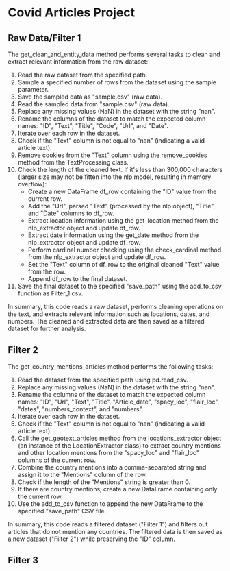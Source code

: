 # Covid Articles Project
## Raw Data/Filter 1

The get_clean_and_entity_data method performs several tasks to clean and extract relevant information from the raw dataset:

1. Read the raw dataset from the specified path.
2. Sample a specified number of rows from the dataset using the sample parameter.
3. Save the sampled data as "sample.csv" (raw data).
4. Read the sampled data from "sample.csv" (raw data).
5.  Replace any missing values (NaN) in the dataset with the string "nan".
6.  Rename the columns of the dataset to match the expected column names: "ID", "Text", "Title", "Code", "Url", and "Date".
7.  Iterate over each row in the dataset.
8.  Check if the "Text" column is not equal to "nan" (indicating a valid article text).
9.  Remove cookies from the "Text" column using the remove_cookies method from the TextProcessing class.
10. Check the length of the cleaned text. If it's less than 300,000 characters (larger size may not be fitten into the nlp model, resulting in memory overflow):
    - Create a new DataFrame df_row containing the "ID" value from the current row.
    - Add the "Url", parsed "Text" (processed by the nlp object), "Title", and "Date" columns to df_row.
    - Extract location information using the get_location method from the nlp_extractor object and update df_row.
    - Extract date information using the get_date method from the nlp_extractor object and update df_row.
    - Perform cardinal number checking using the check_cardinal method from the nlp_extractor object and update df_row.
    - Set the "Text" column of df_row to the original cleaned "Text" value from the row.
    - Append df_row to the final dataset.
11. Save the final dataset to the specified "save_path" using the add_to_csv function as Filter_1.csv.

In summary, this code reads a raw dataset, performs cleaning operations on the text, and extracts relevant information such as locations, dates, and numbers. The cleaned and extracted data are then saved as a filtered dataset for further analysis.

## Filter 2

The get_country_mentions_articles method performs the following tasks:

1. Read the dataset from the specified path using pd.read_csv.
2. Replace any missing values (NaN) in the dataset with the string "nan".
3. Rename the columns of the dataset to match the expected column names: "ID", "Url", "Text", "Title", "Article_date", "spacy_loc", "flair_loc", "dates", "numbers_context", and "numbers".
4. Iterate over each row in the dataset.
5. Check if the "Text" column is not equal to "nan" (indicating a valid article text).
6. Call the get_geotext_articles method from the locations_extractor object (an instance of the LocationExtractor class) to extract country mentions and other location mentions from the "spacy_loc" and "flair_loc" columns of the current row.
7. Combine the country mentions into a comma-separated string and assign it to the "Mentions" column of the row.
8. Check if the length of the "Mentions" string is greater than 0.
9. If there are country mentions, create a new DataFrame containing only the current row.
10. Use the add_to_csv function to append the new DataFrame to the specified "save_path" CSV file.

In summary, this code reads a filtered dataset ("Filter 1") and filters out articles that do not mention any countries. The filtered data is then saved as a new dataset ("Filter 2") while preserving the "ID" column.

## Filter 3

